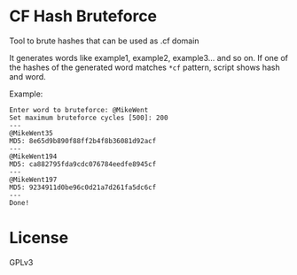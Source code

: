 # CF Hash Bruteforce

Tool to brute hashes that can be used as .cf domain

It generates words like example1, example2, example3... and so on. If one of the hashes of the generated word matches `*cf` pattern, script shows hash and word.

Example:

```
Enter word to bruteforce: @MikeWent
Set maximum bruteforce cycles [500]: 200
---
@MikeWent35
MD5: 8e65d9b890f88ff2b4f8b36081d92acf
---
@MikeWent194
MD5: ca882795fda9cdc076784eedfe8945cf
---
@MikeWent197
MD5: 9234911d0be96c0d21a7d261fa5dc6cf
---
Done!
```

# License

GPLv3
